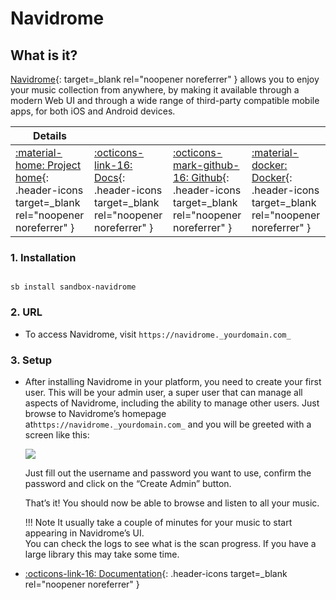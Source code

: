 # Navidrome

## What is it?

[Navidrome](https://www.navidrome.org/){: target=_blank rel="noopener noreferrer" } allows you to enjoy your music collection from anywhere, by making it available through a modern Web UI and through a wide range of third-party compatible mobile apps, for both iOS and Android devices.

| Details     |             |             |             |
|-------------|-------------|-------------|-------------|
| [:material-home: Project home](https://www.navidrome.org/){: .header-icons target=_blank rel="noopener noreferrer" } | [:octicons-link-16: Docs](https://www.navidrome.org/docs/){: .header-icons target=_blank rel="noopener noreferrer" } | [:octicons-mark-github-16: Github](https://github.com/navidrome/navidrome/issues){: .header-icons target=_blank rel="noopener noreferrer" } | [:material-docker: Docker](https://hub.docker.com/r/deluan/navidrome){: .header-icons target=_blank rel="noopener noreferrer" }|

### 1. Installation

``` shell

sb install sandbox-navidrome

```

### 2. URL

- To access Navidrome, visit `https://navidrome._yourdomain.com_`

### 3. Setup

- After installing Navidrome in your platform, you need to create your first user. This will be your admin user, a super user that can manage all aspects of Navidrome, including the ability to manage other users. Just browse to Navidrome’s homepage at`https://navidrome._yourdomain.com_` and you will be greeted with a screen like this: <br />

     ![](../../images/community/navidrome_first_user.png)

    Just fill out the username and password you want to use, confirm the password and click on the “Create Admin” button.

    That’s it! You should now be able to browse and listen to all your music.

    !!! Note
             It usually take a couple of minutes for your music to start appearing in Navidrome’s UI. <br />
             You can check the logs to see what is the scan progress. If you have a large library this may take some time.

- [:octicons-link-16: Documentation](https://www.navidrome.org/docs/){: .header-icons target=_blank rel="noopener noreferrer" }
